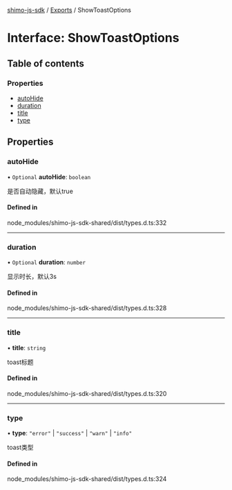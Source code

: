 [shimo-js-sdk](../README.md) / [Exports](../modules.md) / ShowToastOptions

# Interface: ShowToastOptions

## Table of contents

### Properties

- [autoHide](ShowToastOptions.md#autohide)
- [duration](ShowToastOptions.md#duration)
- [title](ShowToastOptions.md#title)
- [type](ShowToastOptions.md#type)

## Properties

### autoHide

• `Optional` **autoHide**: `boolean`

是否自动隐藏，默认true

#### Defined in

node_modules/shimo-js-sdk-shared/dist/types.d.ts:332

___

### duration

• `Optional` **duration**: `number`

显示时长，默认3s

#### Defined in

node_modules/shimo-js-sdk-shared/dist/types.d.ts:328

___

### title

• **title**: `string`

toast标题

#### Defined in

node_modules/shimo-js-sdk-shared/dist/types.d.ts:320

___

### type

• **type**: ``"error"`` \| ``"success"`` \| ``"warn"`` \| ``"info"``

toast类型

#### Defined in

node_modules/shimo-js-sdk-shared/dist/types.d.ts:324
